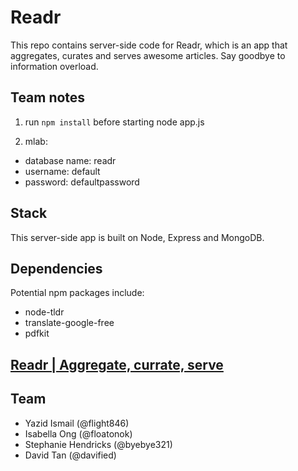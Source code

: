 # Readr

This repo contains server-side code for Readr, which is an app that aggregates, curates and serves awesome articles. Say goodbye to information overload.

## Team notes
1) run ```npm install``` before starting node app.js

2) mlab:
* database name: readr
* username: default
* password: defaultpassword

## Stack
This server-side app is built on Node, Express and MongoDB.

## Dependencies
Potential npm packages include:
* node-tldr
* translate-google-free
* pdfkit

## [Readr | Aggregate, currate, serve](flight846.github.io/readr-client)

## Team
* Yazid Ismail (@flight846)
* Isabella Ong (@floatonok)
* Stephanie Hendricks (@byebye321)
* David Tan (@davified)

